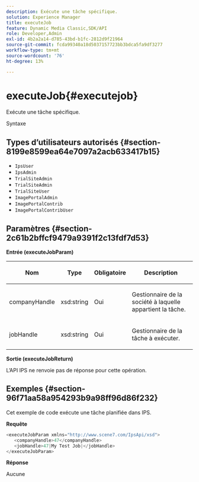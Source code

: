 ```yaml
---
description: Exécute une tâche spécifique.
solution: Experience Manager
title: executeJob
feature: Dynamic Media Classic,SDK/API
role: Developer,Admin
exl-id: 4b2a2a14-d785-43bd-b1fc-2812d9f21964
source-git-commit: fcda99340a18d5037157723bb3bdca5fa9df3277
workflow-type: tm+mt
source-wordcount: '76'
ht-degree: 13%

---
```


# executeJob{#executejob}

Exécute une tâche spécifique.

Syntaxe

## Types d’utilisateurs autorisés {#section-8199e8599ea64e7097a2acb633417b15}

* `IpsUser`
* `IpsAdmin`
* `TrialSiteAdmin`
* `TrialSiteAdmin`
* `TrialSiteUser`
* `ImagePortalAdmin`
* `ImagePortalContrib`
* `ImagePortalContribUser`

## Paramètres {#section-2c61b2bffcf9479a9391f2c13fdf7d53}

**Entrée (executeJobParam)**

<table id="table_FA410513908F4084A21A5F0A9431006C"> 
 <thead> 
  <tr> 
   <th colname="col1" class="entry"> <p>Nom </p> </th> 
   <th colname="col2" class="entry"> <p>Type </p> </th> 
   <th colname="col3" class="entry"> <p>Obligatoire </p> </th> 
   <th colname="col4" class="entry"> <p>Description </p> </th> 
  </tr> 
 </thead>
 <tbody> 
  <tr> 
   <td colname="col1"> <p><span class="codeph"> <span class="varname"> companyHandle</span> </span> </p> </td> 
   <td colname="col2"> <p><span class="codeph"> xsd:string</span> </p> </td> 
   <td colname="col3"> <p>Oui </p> </td> 
   <td colname="col4"> <p>Gestionnaire de la société à laquelle appartient la tâche. </p> </td> 
  </tr> 
  <tr> 
   <td colname="col1"> <p><span class="codeph"> <span class="varname"> jobHandle</span> </span> </p> </td> 
   <td colname="col2"> <p><span class="codeph"> xsd:string</span> </p> </td> 
   <td colname="col3"> <p>Oui </p> </td> 
   <td colname="col4"> <p>Gestionnaire de la tâche à exécuter. </p> </td> 
  </tr> 
 </tbody> 
</table>

**Sortie (executeJobReturn)**

L’API IPS ne renvoie pas de réponse pour cette opération.

## Exemples {#section-96f71aa58a954293b9a98ff96d86f232}

Cet exemple de code exécute une tâche planifiée dans IPS.

**Requête**

```java
<executeJobParam xmlns="http://www.scene7.com/IpsApi/xsd">
   <companyHandle>47</companyHandle>
   <jobHandle>47|My Test Job|</jobHandle>
</executeJobParam>
```

**Réponse**

Aucune
